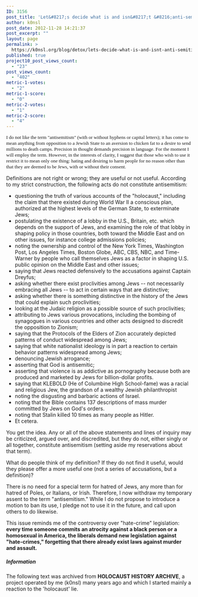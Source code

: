```yaml
---
ID: 3156
post_title: 'Let&#8217;s decide what is and isn&#8217;t &#8216;anti-semitism&#8217;'
author: k0nsl
post_date: 2012-11-28 14:21:37
post_excerpt: ""
layout: page
permalink: >
  https://k0nsl.org/blog/detox/lets-decide-what-is-and-isnt-anti-semitism/
published: true
project10_post_views_count:
  - "23"
post_views_count:
  - "402"
metric-1-votes:
  - "2"
metric-1-score:
  - "0"
metric-2-votes:
  - "1"
metric-2-score:
  - "4"
---
```

<span style="font-family: 'arial black', 'avant garde'; font-size: small;">I do not like the term "antisemitism" (with or without hyphens or capital letters); it has come to mean anything from opposition to a Jewish State to an aversion to chicken fat to a desire to send millions to death camps. Precision in thought demands precision in language. For the moment I will employ the term. However, in the interests of clarity, I suggest that those who wish to use it restrict it to mean only one thing: hating and desiring to harm people for no reason other than that they are deemed to be Jews, with or without their consent.</span>

Definitions are not right or wrong; they are useful or not useful. According to my strict construction, the following acts do not constitute antisemitism:
<ul>
	<li>questioning the truth of various accounts of the "holocaust," including the claim that there existed during World War II a conscious plan, authorized at the highest levels of the German State, to exterminate Jews;</li>
	<li>postulating the existence of a lobby in the U.S., Britain, etc. which depends on the support of Jews, and examining the role of that lobby in shaping policy in those countries, both toward the Middle East and on other issues, for instance college admissions policies;</li>
	<li>noting the ownership and control of the New York Times, Washington Post, Los Angeles Times, Boston Globe, ABC, CBS, NBC, and Time-Warner by people who call themselves Jews as a factor in shaping U.S. public opinion on the Middle East and other issues;</li>
	<li>saying that Jews reacted defensively to the accusations against Captain Dreyfus;</li>
	<li>asking whether there exist proclivities among Jews -- not necessarily embracing all Jews -- to act in certain ways that are distinctive;</li>
	<li>asking whether there is something distinctive in the history of the Jews that could explain such proclivities;</li>
	<li>looking at the Judaic religion as a possible source of such proclivities;</li>
	<li>attributing to Jews various provocations, including the bombing of synagogues in various countries and other acts designed to discredit the opposition to Zionism;</li>
	<li>saying that the Protocols of the Elders of Zion accurately depicted patterns of conduct widespread among Jews;</li>
	<li>saying that white nationalist ideology is in part a reaction to certain behavior patterns widespread among Jews;</li>
	<li>denouncing Jewish arrogance;</li>
	<li>asserting that God is antisemitic;</li>
	<li>asserting that violence is as addictive as pornography because both are produced and marketed by Jews for billion-dollar profits.</li>
	<li>saying that KLEBOLD (He of Columbine High School-fame) was a racial and religious Jew, the grandson of a wealthy Jewish philanthropist</li>
	<li>noting the disgusting and barbaric actions of Israel.</li>
	<li>noting that the Bible contains 137 descriptions of mass murder committed by Jews on God's orders.</li>
	<li>noting that Stalin killed 10 times as many people as Hitler.</li>
	<li>Et cetera.</li>
</ul>
You get the idea. Any or all of the above statements and lines of inquiry may be criticized, argued over, and discredited, but they do not, either singly or all together, constitute antisemitism (setting aside my reservations about that term).

What do people think of my definition? If they do not find it useful, would they please offer a more useful one (not a series of accusations, but a definition)?

There is no need for a special term for hatred of Jews, any more than for hatred of Poles, or Italians, or Irish. Therefore, I now withdraw my temporary assent to the term "antisemitism." While I do not propose to introduce a motion to ban its use, I pledge not to use it in the future, and call upon others to do likewise.

This issue reminds me of the controversy over "hate-crime" legislation: <strong>every time someone commits an atrocity against a black person or a homosexual in America, the liberals demand new legislation against "hate-crimes," forgetting that there already exist laws against murder and assault.</strong>

<div class="divider"><h5><span>Information</span></h5></div>
The following text was archived from <strong>HOLOCAUST HISTORY ARCHIVE</strong>, a project operated by me (k0nsl) many years ago and which I started mainly a reaction to the 'holocaust' lie.

&nbsp;